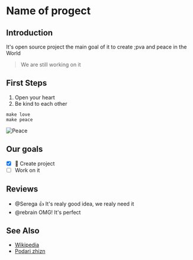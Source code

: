 # Name of progect
## **Introduction**
It's open source project the main goal of it to create ;pva and peace in the World
> We are still working on it
## **First Steps**
1. Open your heart
1. Be kind to each other
```
make love
make peace
```
![Peace](https://clipground.com/images/peace-sign-emoji-clipart-1.jpg)
## **Our goals**
- [x] :dart: Create project
- [ ] Work on it 
## **Reviews**
+ @Serega :+1: It's realy good idea, we realy need it
+ @rebrain OMG! It's perfect
## **See Also**
- [Wikipedia](https://ru.wikipedia.org/wiki/%D0%9B%D1%8E%D0%B1%D0%BE%D0%B2%D1%8C)
- [Podari zhizn](https://podari-zhizn.ru/ru)